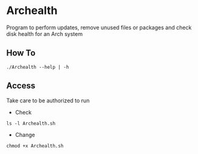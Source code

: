 # Archealth 

Program to perform updates, remove unused files or packages and check disk health for an Arch system

## How To
```
./Archealth --help | -h
```

## Access
Take care to be authorized to run

- Check
```
ls -l Archealth.sh
```

- Change
```
chmod +x Archealth.sh
```
